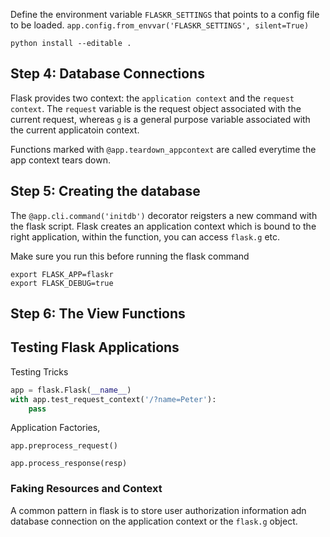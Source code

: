 


Define the environment variable `FLASKR_SETTINGS` that points to a config file to be loaded. `app.config.from_envvar('FLASKR_SETTINGS', silent=True)` 

`python install --editable .`

## Step 4: Database Connections

Flask provides two context: the `application context` and the `request context`. The `request` variable is the request object associated with the current request, whereas `g` is a general purpose variable associated with the current applicatoin context.

Functions marked with `@app.teardown_appcontext` are called everytime the app context tears down.

## Step 5: Creating the database

The `@app.cli.command('initdb')` decorator reigsters a new command with the flask script. Flask creates an application context which is bound to the right application, within the function, you can access `flask.g` etc.

Make sure you run this before running the flask command
```
export FLASK_APP=flaskr
export FLASK_DEBUG=true
```

## Step 6: The View Functions

## Testing Flask Applications

Testing Tricks

```python
app = flask.Flask(__name__)
with app.test_request_context('/?name=Peter'):
    pass
```

Application Factories,

`app.preprocess_request()`

`app.process_response(resp)`

### Faking Resources and Context

A common pattern in flask is to store user authorization information adn database connection on the application context or the `flask.g` object.





